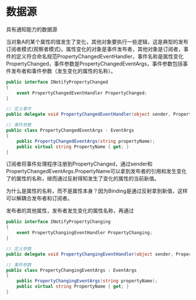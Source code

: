 # 数据源

具有通知能力的数据源

当对象A的某个属性的值发生了变化，其他对象要执行一些逻辑，这是典型的发布订阅者模式(观察者模式)。属性变化的对象是事件发布者，其他对象是订阅者，事件的定义符合命名规范PropertyChangedEventHandler，事件名称是属性变化PropertyChanged，事件参数是PropertyChangedEventArgs，事件参数包括事件发布者和事件参数（发生变化的属性的名称）。


```csharp
public interface INotifyPropertyChanged
{
    event PropertyChangedEventHandler PropertyChanged;
}

// 定义事件
public delegate void PropertyChangedEventHandler(object sender, PropertyChangedEventArgs e);

// 事件参数
public class PropertyChangedEventArgs : EventArgs
{
    public PropertyChangedEventArgs(string propertyName);
    public virtual string PropertyName { get; }
}
```

订阅者将事件处理程序注册到PropertyChanged，通过sender和 PropertyChangedEventArgs.PropertyName可以拿到发布者的引用和发生变化了的属性的名称，继而通过反射得知发生了变化的属性的当前新值。

为什么是属性的名称，而不是属性本身？因为Binding是通过反射拿到新值，这样可以解耦合发布者和订阅者。

发布者的其他属性，发布者发生变化的属性名称，再通过















```csharp
public interface INotifyPropertyChanging
{
    event PropertyChangingEventHandler PropertyChanging;
}

// 定义参数
public delegate void PropertyChangingEventHandler(object sender, PropertyChangingEventArgs e);

// 事件参数
public class PropertyChangingEventArgs : EventArgs
{
    public PropertyChangingEventArgs(string propertyName);
    public virtual string PropertyName { get; }
}
```

